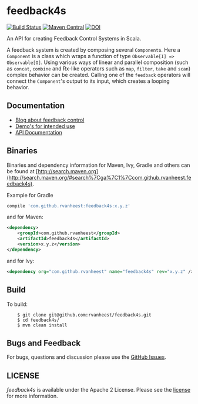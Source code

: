 feedback4s
==========
[![Build Status](https://travis-ci.org/rvanheest/feedback4s.png?branch=master)](https://travis-ci.org/rvanheest/feedback4s)
[![Maven Central](https://maven-badges.herokuapp.com/maven-central/com.github.rvanheest/feedback4s/badge.svg)](https://maven-badges.herokuapp.com/maven-central/com.github.rvanheest/feedback4s)
[![DOI](https://zenodo.org/badge/67620912.svg)](https://zenodo.org/badge/latestdoi/67620912)

An API for creating Feedback Control Systems in Scala.

A feedback system is created by composing several `Component`s. Here a `Component` is a class
which wraps a function of type `Observable[I] => Observable[O]`. Using various ways of linear
and parallel composition (such as `concat`, `combine` and Rx-like operators such as `map`,
`filter`, `take` and `scan`) complex behavior can be created. Calling one of the `feedback`
operators will connect the `Component`'s output to its input, which creates a looping behavior.


Documentation
-------------

 * [Blog about feedback control](http://rvanheest.github.io/Literature-Study-Feedback-Control/)
 * [Demo's for intended use](/demo/src/main/scala/com/github/rvanheest/feedback4s/demo)
 * [API Documentation](https://rvanheest.github.io/feedback4s/)


Binaries
--------

Binaries and dependency information for Maven, Ivy, Gradle and others can be found at [http://search.maven.org](http://search.maven.org/#search%7Cga%7C1%7Ccom.github.rvanheest.feedback4s).

Example for Gradle

```groovy
compile 'com.github.rvanheest:feedback4s:x.y.z'
```

and for Maven:

```xml
<dependency>
    <groupId>com.github.rvanheest</groupId>
    <artifactId>feedback4s</artifactId>
    <version>x.y.z</version>
</dependency>
```

and for Ivy:
```xml
<dependency org="com.github.rvanheest" name="feedback4s" rev="x.y.z" />
```


Build
-----

To build:

```
    $ git clone git@github.com:rvanheest/feedback4s.git
    $ cd feedback4s/
    $ mvn clean install
```


Bugs and Feedback
-----------------

For bugs, questions and discussion please use the [GitHub Issues](https://github.com/rvanheest/feedback4s/issues).


LICENSE
-------

*feedback4s* is available under the Apache 2 License. Please see the [license](LICENSE) for more information.
